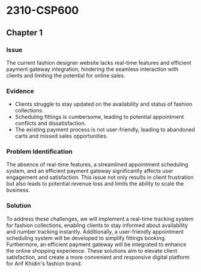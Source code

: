 # 2310-CSP600
## Chapter 1

### Issue
The current fashion designer website lacks real-time features and efficient payment gateway integration, hindering the seamless interaction with clients and limiting the potential for online sales.

### Evidence
- Clients struggle to stay updated on the availability and status of fashion collections.
- Scheduling fittings is cumbersome, leading to potential appointment conflicts and dissatisfaction.
- The existing payment process is not user-friendly, leading to abandoned carts and missed sales opportunities.

### Problem Identification
The absence of real-time features, a streamlined appointment scheduling system, and an efficient payment gateway significantly affects user engagement and satisfaction. This issue not only results in client frustration but also leads to potential revenue loss and limits the ability to scale the business.

### Solution
To address these challenges, we will implement a real-time tracking system for fashion collections, enabling clients to stay informed about availability and number tracking instantly. Additionally, a user-friendly appointment scheduling system will be developed to simplify fittings booking. Furthermore, an efficient payment gateway will be integrated to enhance the online shopping experience. These solutions aim to elevate client satisfaction, and create a more convenient and responsive digital platform for Arif Khidin's fashion brand.
